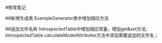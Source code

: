 ﻿#修改笔记

##新增生成类 
    ExampleGenerator类中增加相应方法

##追加文件名称
    IntrospectedTable中增加相应常量，增加get&set方法;
    IntrospectedTable.calculateModelAttributes方法中添加需要追加的文件名；
